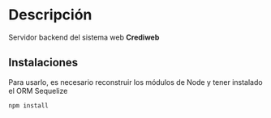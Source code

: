 # Descripción
Servidor backend del sistema web **Crediweb**

## Instalaciones
Para usarlo, es necesario reconstruir los módulos de Node y tener instalado el ORM Sequelize

```
npm install
```
